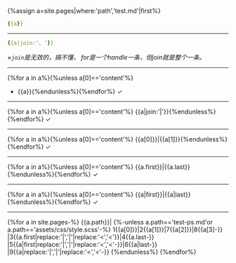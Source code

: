 {%assign a=site.pages|where:'path','test.md'|first%}
```yaml
{{a}}
```

---
```yaml
{{a|join:'、'}}
```
×*`join`是无效的，搞不懂，
for是一个handle一条，但join就是整个一条。*

---
{%for a in a%}{%unless a[0]=='content'%}
- {{a}}{%endunless%}{%endfor%}
✓

---

{%for a in a%}{%unless a[0]=='content'%}
{{a|join:'|'}}{%endunless%}{%endfor%}
✓

---

{%for a in a%}{%unless a[0]=='content'%}
{{a[0]}}|{{a[1]}}{%endunless%}{%endfor%}
✓

---

{%for a in a%}{%unless a[0]=='content'%}
{{a.first}}|{{a.last}}{%endunless%}{%endfor%}
✓

---

{%for a in a%}{%unless a[0]=='content'%}
{{a|first}}|{{a|last}}{%endunless%}{%endfor%}
✓

---

{%for a in site.pages-%}
{{a.path}}|
{%-unless a.path=='test-ps.md'or a.path=='assets/css/style.scss'-%}
1{{a[0]}}|2{{a[1]}}|7{{a[2]}}|8{{a[3]-}}
|3{{a.first|replace:'|','&vert;'|replace:'<','&lt;'}}|4{{a.last-}}
|5{{a|first|replace:'|','&vert;'|replace:'<','&lt;'-}}|6{{a|last-}}
|9{{a|replace:'|','&vert;'|replace:'<','&lt;'-}}
{%endunless%}
{%endfor%}
